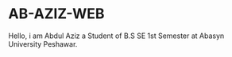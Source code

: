 # AB-AZIZ-WEB
Hello, i am Abdul Aziz a Student of B.S SE 1st Semester at Abasyn University Peshawar. 
